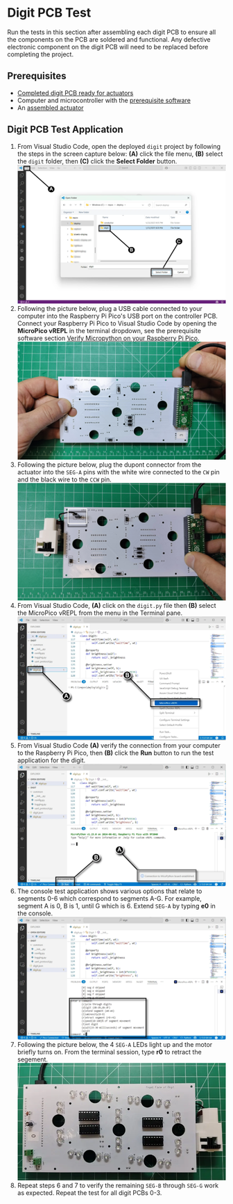 # Digit PCB Test

Run the tests in this section after assembling each digit PCB to ensure all the components on the PCB are soldered and functional. Any defective electronic component on the digit PCB will need to be replaced before completing the project.

## Prerequisites

- [Completed digit PCB ready for actuators](./digitpcbassembly.md)
- Computer and microcontroller with the [prerequisite software](../prerequisitesoftware.md)
- An [assembled actuator](actuatorassembly.md)

## Digit PCB Test Application

1. From Visual Studio Code, open the deployed `digit` project by following the steps in the screen capture below: **(A)** click the file menu, **(B)** select the `digit` folder, then **(C)** click the **Select Folder** button.
![testpcbactuator-prerequisite](../img/digitpcbtest/prerequisite.webp)
1. Following the picture below, plug a USB cable connected to your computer into the Raspberry Pi Pico's USB port on the controller PCB. Connect your Raspberry Pi Pico to Visual Studio Code by opening the **MicroPico vREPL** in the terminal dropdown, see the prerequisite software section [Verify Micropython on your Raspberry Pi Pico](../prerequisitesoftware.md/#verify_micropython_on_your_raspberry_pi_pico).
![digitpcbtest-1](../img/digitpcbtest/digitpcbtest-2.webp)
1. Following the picture below, plug the dupont connector from the actuator into the `SEG-A` pins with the white wire connected to the `CW` pin and the black wire to the `CCW` pin.
![digitpcbtest-2](../img/digitpcbtest/digitpcbtest-3.webp)
1. From Visual Studio Code, **(A)** click on the `digit.py` file then **(B)** select the MicroPico vREPL from the menu in the Terminal pane.
![digitpcbtest-3](../img/digitpcbtest/digitpcbtest-4.webp)
1. From Visual Studio Code **(A)** verify the connection from your computer to the Raspberry Pi Pico, then **(B)** click the **Run** button to run the test application for the digit.
![digitpcbtest-4](../img/digitpcbtest/digitpcbtest-5.webp)
1. The console test application shows various options that relate to segments 0-6 which correspond to segments A-G. For example, segment A is 0, B is 1, until G which is 6. Extend `SEG-A` by typing **e0** in the console.
![digitpcbtest-6](../img/digitpcbtest/digitpcbtest-6.webp)
1. Following the picture below, the 4 `SEG-A` LEDs light up and the motor briefly turns on. From the terminal session, type **r0** to retract the segement. 
![digitpcbtest-7](../img/digitpcbtest/digitpcbtest-7.webp)
1. Repeat steps 6 and 7 to verify the remaining `SEG-B` through `SEG-G` work as expected. Repeat the test for all digit PCBs 0-3.